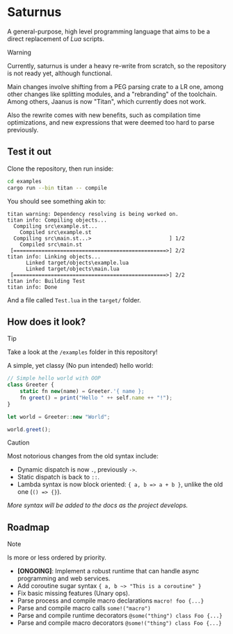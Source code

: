 # Saturnus

A general-purpose, high level programming language that aims to be
a direct replacement of _Lua_ scripts.

> [!WARNING]  
> Currently, saturnus is under a heavy re-write from scratch, so the
> repository is not ready yet, although functional.
>
> Main changes involve shifting from a PEG parsing crate to a LR one,
> among other changes like splitting modules, and a "rebranding" of the
> toolchain. Among others, Jaanus is now "Titan", which currently does
> not work.
>
> Also the rewrite comes with new benefits, such as compilation time
> optimizations, and new expressions that were deemed too hard to parse
> previously.

## Test it out

Clone the repository, then run inside:

```sh
cd examples
cargo run --bin titan -- compile
```

You should see something akin to:

```
titan warning: Dependency resolving is being worked on.
titan info: Compiling objects...
  Compiling src\example.st...
    Compiled src\example.st
  Compiling src\main.st...>                         ] 1/2                                                                                                                         
    Compiled src\main.st
 [=================================================>] 2/2                                                                                                                         
titan info: Linking objects...
      Linked target/objects\example.lua
      Linked target/objects\main.lua                                                                                                                                              
 [=================================================>] 2/2                                                                                                                         
titan info: Building Test
titan info: Done
```

And a file called `Test.lua` in the `target/` folder.

## How does it look?

> [!TIP]
> Take a look at the `/examples` folder in this repository!

A simple, yet classy (No pun intended) hello world:

```js
// Simple hello world with OOP
class Greeter {
    static fn new(name) = Greeter.'{ name };
    fn greet() = print("Hello " ++ self.name ++ "!");
}

let world = Greeter::new "World";

world.greet();
```

> [!CAUTION]
> Most notorious changes from the old syntax include:
>
> - Dynamic dispatch is now `.`, previously `->`.
> - Static dispatch is back to `::`.
> - Lambda syntax is now block oriented: `{ a, b => a + b }`, unlike the old one (`() => {}`).

_More syntax will be added to the docs as the project develops._

## Roadmap

> [!NOTE]
> Is more or less ordered by priority.

- **[ONGOING]**: Implement a robust runtime that can handle async programming and web services.
- Add coroutine sugar syntax `{ a, b ~> "This is a coroutine" }`
- Fix basic missing features (Unary ops).
- Parse process and compile macro declarations `macro! foo {...}`
- Parse and compile macro calls `some!("macro")`
- Parse and compile runtime decorators `@some("thing") class Foo {...}`
- Parse and compile macro decorators `@some!("thing") class Foo {...}`
